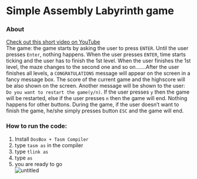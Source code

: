 
# Simple Assembly Labyrinth game
### About  
[Check out this short video on YouTube](https://youtu.be/6cYuaGuCNRI)   
The game: the game starts by asking the user to press `ENTER`. Until the user presses `Enter`, nothing happens. When the user presses `ENTER`, time starts ticking and the user has to finish the 1st level. When the user finishes the 1st level, the maze changes to the second one and so on…….After the user finishes all levels, a `CONGRATULATIONS` message will appear on the screen in a fancy message box. The score of the current game and the highscore will be also shown on the screen. Another message will be shown to the user: `Do you want to restart the game(y/n)`. If the user presses `y` then the game will be restarted, else if the user presses `n` then the game will end. Nothing happens for other buttons. During the game, if the user doesn’t want to finish the game, he/she simply presses button `ESC` and the game will end.

### How to run the code:  
1. Install `DosBox + Tasm Compiler`
2. type `tasm as` in the compiler
3. type `tlink as`
4. type `as`
5. you are ready to go  
![untitled](https://user-images.githubusercontent.com/37183688/40082772-a8b521ee-589a-11e8-834a-5dffa8568fd4.png)
